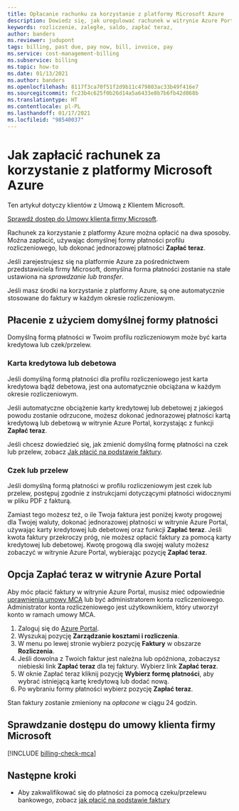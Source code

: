 ```yaml
---
title: Opłacanie rachunku za korzystanie z platformy Microsoft Azure
description: Dowiedz się, jak uregulować rachunek w witrynie Azure Portal. Aby móc uiszczać opłaty w portalu, musisz być właścicielem, współautorem lub menedżerem faktur dla profilu rozliczeniowego.
keywords: rozliczenie, zaległe, saldo, zapłać teraz,
author: banders
ms.reviewer: judupont
tags: billing, past due, pay now, bill, invoice, pay
ms.service: cost-management-billing
ms.subservice: billing
ms.topic: how-to
ms.date: 01/13/2021
ms.author: banders
ms.openlocfilehash: 8117f3ca70f51f2d9b11c479803ac33b49f416e7
ms.sourcegitcommit: fc23b4c625f0b26d14a5a6433e8b7b6fb42d868b
ms.translationtype: HT
ms.contentlocale: pl-PL
ms.lasthandoff: 01/17/2021
ms.locfileid: "98540037"
---
```

# <a name="how-to-pay-your-bill-for-microsoft-azure"></a>Jak zapłacić rachunek za korzystanie z platformy Microsoft Azure

Ten artykuł dotyczy klientów z Umową z Klientem Microsoft.

[Sprawdź dostęp do Umowy klienta firmy Microsoft](#check-access-to-a-microsoft-customer-agreement).

Rachunek za korzystanie z platformy Azure można opłacić na dwa sposoby. Można zapłacić, używając domyślnej formy płatności profilu rozliczeniowego, lub dokonać jednorazowej płatności **Zapłać teraz**.

Jeśli zarejestrujesz się na platformie Azure za pośrednictwem przedstawiciela firmy Microsoft, domyślna forma płatności zostanie na stałe ustawiona na *sprawdzanie lub transfer*.

Jeśli masz środki na korzystanie z platformy Azure, są one automatycznie stosowane do faktury w każdym okresie rozliczeniowym.

## <a name="pay-by-default-payment-method"></a>Płacenie z użyciem domyślnej formy płatności

Domyślną formą płatności w Twoim profilu rozliczeniowym może być karta kredytowa lub czek/przelew.

### <a name="credit-or-debit-card"></a>Karta kredytowa lub debetowa

Jeśli domyślną formą płatności dla profilu rozliczeniowego jest karta kredytowa bądź debetowa, jest ona automatycznie obciążana w każdym okresie rozliczeniowym.

Jeśli automatyczne obciążenie karty kredytowej lub debetowej z jakiegoś powodu zostanie odrzucone, możesz dokonać jednorazowej płatności kartą kredytową lub debetową w witrynie Azure Portal, korzystając z funkcji **Zapłać teraz**.

Jeśli chcesz dowiedzieć się, jak zmienić domyślną formę płatności na czek lub przelew, zobacz [Jak płacić na podstawie faktury](../manage/pay-by-invoice.md).

### <a name="check-or-wire-transfer"></a>Czek lub przelew

Jeśli domyślną formą płatności w profilu rozliczeniowym jest czek lub przelew, postępuj zgodnie z instrukcjami dotyczącymi płatności widocznymi w pliku PDF z fakturą.

Zamiast tego możesz też, o ile Twoja faktura jest poniżej kwoty progowej dla Twojej waluty, dokonać jednorazowej płatności w witrynie Azure Portal, używając karty kredytowej lub debetowej oraz funkcji **Zapłać teraz**. Jeśli kwota faktury przekroczy próg, nie możesz opłacić faktury za pomocą karty kredytowej lub debetowej. Kwotę progową dla swojej waluty możesz zobaczyć w witrynie Azure Portal, wybierając pozycję **Zapłać teraz**.

## <a name="pay-now-in-the-azure-portal"></a>Opcja Zapłać teraz w witrynie Azure Portal

Aby móc płacić faktury w witrynie Azure Portal, musisz mieć odpowiednie [uprawnienia umowy MCA](../manage/understand-mca-roles.md) lub być administratorem konta rozliczeniowego. Administrator konta rozliczeniowego jest użytkownikiem, który utworzył konto w ramach umowy MCA.

1. Zaloguj się do [Azure Portal](https://portal.azure.com).
1. Wyszukaj pozycję **Zarządzanie kosztami i rozliczenia**.
1. W menu po lewej stronie wybierz pozycję **Faktury** w obszarze **Rozliczenia**.
1. Jeśli dowolna z Twoich faktur jest należna lub opóźniona, zobaczysz niebieski link **Zapłać teraz** dla tej faktury. Wybierz link **Zapłać teraz**.
1. W oknie Zapłać teraz kliknij pozycję **Wybierz formę płatności**, aby wybrać istniejącą kartę kredytową lub dodać nową.
1. Po wybraniu formy płatności wybierz pozycję **Zapłać teraz**.

Stan faktury zostanie zmieniony na *opłacone* w ciągu 24 godzin.

## <a name="check-access-to-a-microsoft-customer-agreement"></a>Sprawdzanie dostępu do umowy klienta firmy Microsoft
[!INCLUDE [billing-check-mca](../../../includes/billing-check-mca.md)]

## <a name="next-steps"></a>Następne kroki

- Aby zakwalifikować się do płatności za pomocą czeku/przelewu bankowego, zobacz [jak płacić na podstawie faktury](../manage/pay-by-invoice.md)